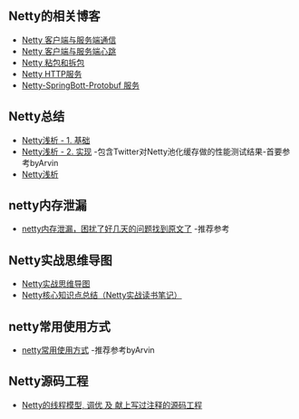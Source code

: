 
## Netty的相关博客

- [Netty 客户端与服务端通信](http://blog.csdn.net/qazwsxpcm/article/details/77750865)
- [Netty 客户端与服务端心跳](http://blog.csdn.net/qazwsxpcm/article/details/78174437)
- [Netty 粘包和拆包](http://blog.csdn.net/qazwsxpcm/article/details/78265120)
- [Netty HTTP服务](http://blog.csdn.net/qazwsxpcm/article/details/78364023)
- [Netty-SpringBott-Protobuf 服务](https://blog.csdn.net/qazwsxpcm/article/details/81069833)

## Netty总结
- [Netty浅析 - 1. 基础](https://www.jianshu.com/p/5e8e9d458c5c)
- [Netty浅析 - 2. 实现](https://www.jianshu.com/p/93c763786d0c) -包含Twitter对Netty池化缓存做的性能测试结果-首要参考byArvin
- [Netty浅析](https://www.jianshu.com/p/5f094e751f65)

## netty内存泄漏
- [netty内存泄漏，困扰了好几天的问题找到原文了](https://blog.csdn.net/hannuotayouxi/article/details/78827499) -推荐参考

## Netty实战思维导图
- [Netty实战思维导图](https://www.jianshu.com/p/d02cd754da1d)
- [Netty核心知识点总结（Netty实战读书笔记）](https://blog.csdn.net/wk52525/article/details/87931437)


## netty常用使用方式
- [netty常用使用方式](https://www.cnblogs.com/fairjm/p/netty_common_pattern.html) -推荐参考byArvin

## Netty源码工程
- [Netty的线程模型, 调优 及 献上写过注释的源码工程](https://www.cnblogs.com/ZhuChangwu/p/12011096.html)
